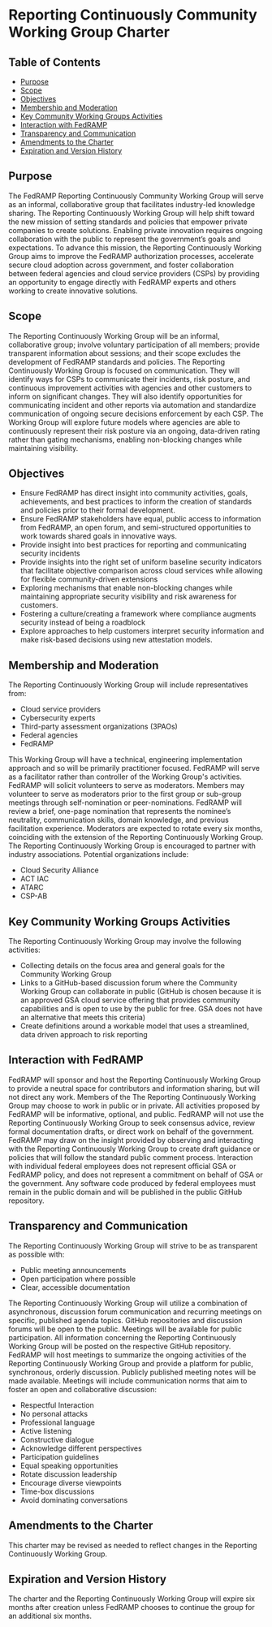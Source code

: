 # Reporting Continuously Community Working Group Charter

## Table of Contents 
- [Purpose](#purpose)
- [Scope](#scope)
- [Objectives](#objectives)
- [Membership and Moderation](#membership-and-moderation)
- [Key Community Working Groups Activities](#key-community-working-groups-activities)
- [Interaction with FedRAMP](#interaction-with-fedramp)
- [Transparency and Communication](#transparency-and-communication)
- [Amendments to the Charter](#amendments-to-the-charter)
- [Expiration and Version History](#expiration-and-version-history)


## Purpose
The FedRAMP Reporting Continuously Community Working Group will serve as an informal, collaborative group that facilitates industry-led knowledge sharing. The Reporting Continuously Working Group will help shift toward the new mission of setting standards and policies that empower private companies to create solutions. Enabling private innovation requires ongoing collaboration with the public to represent the government’s goals and expectations. To advance this mission, the Reporting Continuously Working Group aims to improve the FedRAMP authorization processes, accelerate secure cloud adoption across government, and foster collaboration between federal agencies and cloud service providers (CSPs) by providing an opportunity to engage directly with FedRAMP experts and others working to create innovative solutions.

## Scope
The Reporting Continuously Working Group will be an informal, collaborative group; involve voluntary participation of all members; provide transparent information about sessions; and their scope excludes the development of FedRAMP standards and policies.
The Reporting Continuously Working Group is focused on communication. They will identify ways for CSPs to communicate their incidents, risk posture, and continuous improvement activities with agencies and other customers to inform on significant changes. They will also identify opportunities for communicating incident and other reports via automation and standardize communication of ongoing secure decisions enforcement by each CSP. The Working Group will explore future models where agencies are able to continuously represent their risk posture via an ongoing, data-driven rating rather than gating mechanisms, enabling non-blocking changes while maintaining visibility.

## Objectives
- Ensure FedRAMP has direct insight into community activities, goals, achievements, and best practices to inform the creation of standards and policies prior to their formal development.
- Ensure FedRAMP stakeholders have equal, public access to information from FedRAMP, an open forum, and semi-structured opportunities to work towards shared goals in innovative ways.
- Provide insight into best practices for reporting and communicating security incidents
- Provide insights into the right set of uniform baseline security indicators that facilitate objective comparison across cloud services while allowing for flexible community-driven extensions
- Exploring mechanisms that enable non-blocking changes while maintaining appropriate security visibility and risk awareness for customers.
- Fostering a culture/creating a framework where compliance augments security instead of being a roadblock
- Explore approaches to help customers interpret security information and make risk-based decisions using new attestation models.

## Membership and Moderation
The Reporting Continuously Working Group will include representatives from:
- Cloud service providers
- Cybersecurity experts
- Third-party assessment organizations (3PAOs)
- Federal agencies
- FedRAMP

This Working Group will have a technical, engineering implementation approach and so will be primarily practitioner focused. FedRAMP will serve as a facilitator rather than controller of the Working Group's activities. FedRAMP will solicit volunteers to serve as moderators. Members may volunteer to serve as moderators prior to the first group or sub-group meetings through self-nomination or peer-nominations. FedRAMP will review a brief, one-page nomination that represents the nominee’s neutrality, communication skills, domain knowledge, and previous facilitation experience. Moderators are expected to rotate every six months, coinciding with the extension of the Reporting Continuously Working Group.
The Reporting Continuously Working Group is encouraged to partner with industry associations. Potential organizations include:
- Cloud Security Alliance
- ACT IAC
- ATARC
- CSP-AB

## Key Community Working Groups Activities
The Reporting Continuously Working Group may involve the following activities:
- Collecting details on the focus area and general goals for the Community Working Group
- Links to a GitHub-based discussion forum where the Community Working Group can collaborate in public (GitHub is chosen because it is an approved GSA cloud service offering that provides community capabilities and is open to use by the public for free. GSA does not have an alternative that meets this criteria)
- Create definitions around a workable model that uses a streamlined, data driven approach to risk reporting

## Interaction with FedRAMP
FedRAMP will sponsor and host the Reporting Continuously Working Group to provide a neutral space for contributors and information sharing, but will not direct any work. Members of the The Reporting Continuously Working Group may choose to work in public or in private. All activities proposed by FedRAMP will be informative, optional, and public.
FedRAMP will not use the Reporting Continuously Working Group to seek consensus advice, review formal documentation drafts, or direct work on behalf of the government. FedRAMP may draw on the insight provided by observing and interacting with the Reporting Continuously Working Group to create draft guidance or policies that will follow the standard public comment process.
Interaction with individual federal employees does not represent official GSA or FedRAMP policy, and does not represent a commitment on behalf of GSA or the government.
Any software code produced by federal employees must remain in the public domain and will be published in the public GitHub repository.

## Transparency and Communication
The Reporting Continuously Working Group will strive to be as transparent as possible with: 
- Public meeting announcements
- Open participation where possible
- Clear, accessible documentation

The Reporting Continuously Working Group will utilize a combination of asynchronous, discussion forum communication and recurring meetings on specific, published agenda topics. GitHub repositories and discussion forums will be open to the public. Meetings will be available for public participation. All information concerning the Reporting Continuously Working Group will be posted on the respective GitHub repository. FedRAMP will host meetings to summarize the ongoing activities of the Reporting Continuously Working Group and provide a platform for public, synchronous, orderly discussion. Publicly published meeting notes will be made available.
Meetings will include communication norms that aim to foster an open and collaborative discussion:
- Respectful Interaction
- No personal attacks
- Professional language
- Active listening
- Constructive dialogue
- Acknowledge different perspectives
- Participation guidelines
- Equal speaking opportunities
- Rotate discussion leadership
- Encourage diverse viewpoints
- Time-box discussions
- Avoid dominating conversations

## Amendments to the Charter
This charter may be revised as needed to reflect changes in the Reporting Continuously Working Group.

## Expiration and Version History
The charter and the Reporting Continuously Working Group will expire six months after creation unless FedRAMP chooses to continue the group for an additional six months.

